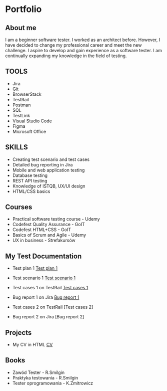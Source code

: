 # Portfolio

## About me

I am a beginner software tester. I worked as an architect before. However, I have decided to change my professional career and meet the new challenge. I aspire to develop and gain experience as a software tester. I am continually expanding my knowledge in the field of testing.

## TOOLS

* Jira
* Git
* BrowserStack
* TestRail            
* Postman
* SQL
* TestLink
* Visual Studio Code
* Figma
* Microsoft Office

## SKILLS

* Creating test scenario and test cases
* Detailed bug reporting in Jira
* Mobile and web application testing
* Database testing
* REST API testing
* Knowledge of ISTQB, UX/UI design
* HTML/CSS basics

## Courses 

* Practical software testing course - Udemy
* Codefest Quality Assurance - GoIT
* Codefest HTML+CSS - GoIT
* Basics of Scrum and Agile - Udemy
* UX in  business - Strefakursów

## My Test Documentation

* Test plan 1 [Test plan 1](https://drive.google.com/file/d/1YaDYU7jEzE_3EeMsD6k09LwiZc3JAB-z/view?usp=sharing)
* Test scenario 1 [Test scenario 1](https://drive.google.com/file/d/1QEPilAkvnxWWg5CtiD_4obq_waHy3JmQ/view?usp=sharing)
* Test cases 1 on TestRail [Test cases 1](https://drive.google.com/file/d/13IKNqZGbhMb-hYH69H1r9wg7R2XJS3uc/view?usp=sharing)
* Bug report 1 on Jira [Bug report 1](https://drive.google.com/file/d/1RDX3Fp_nG7UBeFmoLOMFKau4-T25T2z_/view?usp=sharing)

* Test cases 2 on TestRail [Test cases 2]
* Bug report 2 on Jira [Bug report 2]
  
## Projects

* My CV in HTML [CV](https://martawojcik.netlify.app)

## Books

* Zawód Tester - R.Smilgin
* Praktyka testowania - R.Smilgin
* Tester oprogramowania - K.Zmitrowicz
